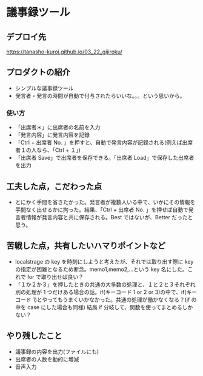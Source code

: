 # 議事録ツール

## デプロイ先

https://tanasho-kuroi.github.io/03_22_gijiroku/

## プロダクトの紹介

-  シンプルな議事録ツール
-  発言者・発言の時間が自動で付与されたらいいな。。。という思いから。

### 使い方

-  「出席者＊」に出席者の名前を入力
-  「発言内容」に発言内容を記録
-  「Ctrl + 出席者 No. 」を押すと、自動で発言内容が記録される(例えば出席者１の人なら、「Ctrl + １」)
-  「出席者 Save」で出席者を保存できる。「出席者 Load」で保存した出席者を出力

## 工夫した点，こだわった点

-  とにかく手間を省きたかった。発言者が複数人いる中で、いかにその情報を手間なく出せるかに拘った。結果、「Ctrl + 出席者 No. 」を押せば自動で発言者情報が発言内容と共に保存される。Best ではないが、Better だったと思う。

## 苦戦した点，共有したいハマりポイントなど

-  localstrage の key を時刻にしようと考えたが、それでは取り出す際に key の指定が困難となるため断念。memo1,memo2,...という key 名にした。これで for で取り出せば良い？
-  「１か２か３」を押したときの共通の大多数の処理と、１と２と３それぞれ別の処理が 1 つだけある場合の話。if(キーコード 1 or 2 or 3)の中で、if(キーコード 1)とやってもうまくいかなかった。共通の処理が働かなくなる？(if の中を case にした場合も同様) 結局 if 分岐して、関数を使ってまとめるしかない？

## やり残したこと

-  議事録の内容を出力(ファイルにも)
-  出席者の人数を動的に増減
-  音声入力

